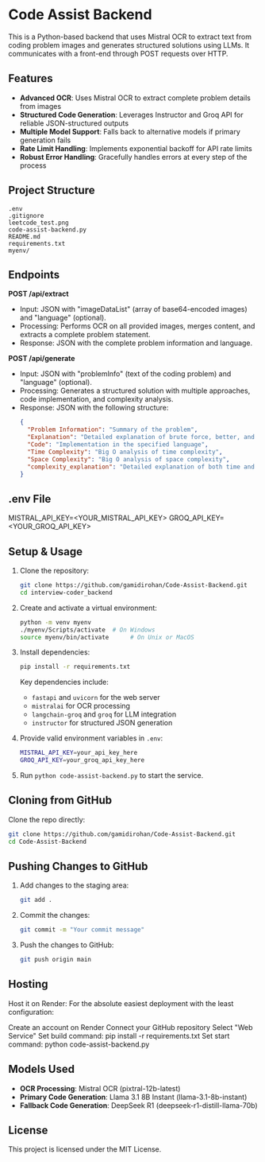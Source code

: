 # Code Assist Backend

This is a Python-based backend that uses Mistral OCR to extract text from coding problem images and generates structured solutions using LLMs. It communicates with a front-end through POST requests over HTTP.

## Features

- **Advanced OCR**: Uses Mistral OCR to extract complete problem details from images
- **Structured Code Generation**: Leverages Instructor and Groq API for reliable JSON-structured outputs
- **Multiple Model Support**: Falls back to alternative models if primary generation fails
- **Rate Limit Handling**: Implements exponential backoff for API rate limits
- **Robust Error Handling**: Gracefully handles errors at every step of the process

## Project Structure

```
.env
.gitignore
leetcode_test.png
code-assist-backend.py
README.md
requirements.txt
myenv/
```

## Endpoints

**POST /api/extract**
- Input: JSON with "imageDataList" (array of base64-encoded images) and "language" (optional).
- Processing: Performs OCR on all provided images, merges content, and extracts a complete problem statement.
- Response: JSON with the complete problem information and language.

**POST /api/generate**
- Input: JSON with "problemInfo" (text of the coding problem) and "language" (optional).
- Processing: Generates a structured solution with multiple approaches, code implementation, and complexity analysis.
- Response: JSON with the following structure:
  ```json
  {
    "Problem Information": "Summary of the problem",
    "Explanation": "Detailed explanation of brute force, better, and optimal approaches",
    "Code": "Implementation in the specified language",
    "Time Complexity": "Big O analysis of time complexity",
    "Space Complexity": "Big O analysis of space complexity",
    "complexity_explanation": "Detailed explanation of both time and space complexity"
  }
  ```

## .env File
MISTRAL_API_KEY=<YOUR_MISTRAL_API_KEY>
GROQ_API_KEY=<YOUR_GROQ_API_KEY>

## Setup & Usage

1. Clone the repository:
    ```sh
    git clone https://github.com/gamidirohan/Code-Assist-Backend.git
    cd interview-coder_backend
    ```

2. Create and activate a virtual environment:
    ```sh
    python -m venv myenv
    ./myenv/Scripts/activate  # On Windows
    source myenv/bin/activate      # On Unix or MacOS
    ```

3. Install dependencies:
    ```sh
    pip install -r requirements.txt
    ```

   Key dependencies include:
   - `fastapi` and `uvicorn` for the web server
   - `mistralai` for OCR processing
   - `langchain-groq` and `groq` for LLM integration
   - `instructor` for structured JSON generation

4. Provide valid environment variables in `.env`:
    ```sh
    MISTRAL_API_KEY=your_api_key_here
    GROQ_API_KEY=your_groq_api_key_here
    ```

5. Run `python code-assist-backend.py` to start the service.

## Cloning from GitHub
Clone the repo directly:
```sh
git clone https://github.com/gamidirohan/Code-Assist-Backend.git
cd Code-Assist-Backend
```

## Pushing Changes to GitHub

1. Add changes to the staging area:
    ```sh
    git add .
    ```

2. Commit the changes:
    ```sh
    git commit -m "Your commit message"
    ```

3. Push the changes to GitHub:
    ```sh
    git push origin main
    ```
## Hosting
Host it on Render:
For the absolute easiest deployment with the least configuration:

Create an account on Render
Connect your GitHub repository
Select "Web Service"
Set build command: pip install -r requirements.txt
Set start command: python code-assist-backend.py

## Models Used

- **OCR Processing**: Mistral OCR (pixtral-12b-latest)
- **Primary Code Generation**: Llama 3.1 8B Instant (llama-3.1-8b-instant)
- **Fallback Code Generation**: DeepSeek R1 (deepseek-r1-distill-llama-70b)

## License

This project is licensed under the MIT License.
